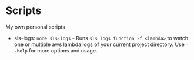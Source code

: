 # Scripts
My own personal scripts

- sls-logs: `node sls-logs` - Runs `sls logs function -f <lambda>` to watch one or multiple aws lambda logs of your current project directory. Use `--help` for more options and usage.
